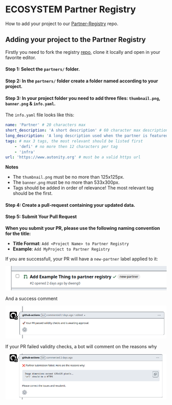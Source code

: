 # ECOSYSTEM Partner Registry

How to add your project to our [Partner-Registry](https://github.com/autonity/partner-registry) repo.

## Adding your project to the Partner Registry

Firstly you need to fork the registry [repo](https://github.com/autonity/partner-registry), clone it locally and open in your favorite editor.

#### Step 1: Select the `partners/` folder.

#### Step 2: In the `partners/` folder create a folder named according to your project.

#### Step 3: In your project folder you need to add three files: `thumbnail.png`, `banner.png` & `info.yaml`.

The `info.yaml` file looks like this:

```yaml
name: 'Partner' # 20 characters max
short_description: 'A short description' # 60 character max description
long_description: 'A long description used when the partner is featured' # 175 character max
tags: # max 3 tags, the most relevant should be listed first
    - 'defi' # no more then 12 characters per tag
    - 'infra'
url: 'https://www.autonity.org' # must be a valid https url
```

**Notes**

-   The `thumbnail.png` must be no more than 125x125px.
-   The `banner.png` must be no more than 533x300px.
-   Tags should be added in order of relevance! The most relevant tag should be the first.

#### Step 4: Create a pull-request containing your updated data.

#### Step 5: Submit Your Pull Request

**When you submit your PR, please use the following naming convention for the title:**

-   **Title Format**: `Add <Project Name> to Partner Registry`
-   **Example**: `Add MyProject to Partner Registry`

If you are successfull, your PR will have a `new-partner` label applied to it:

![Success Bot Label](../../resources/tutorial/success-label.png)

And a success comment

![Success Bot Comment](../../resources/tutorial/success-bot-comment.png)

If your PR failed validity checks, a bot will comment on the reasons why

![Failure bot comment](../../resources/tutorial/failure-bot-comment.png)
